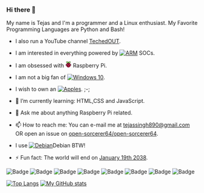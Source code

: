 ### Hi there 👋 

My name is Tejas and I'm a programmer and a Linux enthusiast.
My Favorite Programming Languages are Python and Bash!


- I also run a YouTube channel [TechedOUT](https://www.youtube.com/channel/UCCsEfbaCHPjM0Dhx69TrJPw).

- I am interested in everything powered by [<img src="https://github.com/TaranVH/LOGOS/raw/master/ARM%20logo_blue_RGB.png" alt="ARM" width=32px/>](https://www.arm.com) SOCs.

- I am obsessed with [![Raspberry Pi](https://github.com/iiiypuk/rpi-icon/raw/master/16.png)](https://www.raspberrypi.org) Raspberry Pi.

- I am not a big fan of [<img src="https://github.com/TaranVH/LOGOS/raw/master/Windows%2010%20logo.png" height=16px alt="Windows 10"/>](https://www.microsoft.com/windows/). 

- I wish to own an [<img src="https://raw.githubusercontent.com/lukas-w/font-logos/master/vectors/apple.svg" height=16px alt="Apples"/>](https://www.apple.com/macos). ;-;

- 🌱 I’m currently learning: HTML,CSS and JavaScript.

- 💬 Ask me about anything Raspberry Pi related.

- 📫 How to reach me: You can e-mail me at tejassingh890@gmail.com OR open an issue on [open-sorcerer64/open-sorcerer64](https://github.com/open-sorcerer64/open-sorcerer64/).

- I use [<img src="https://raw.githubusercontent.com/lukas-w/font-logos/master/vectors/debian.svg" height="16px" alt="Debian"/>](https://www.debian.org/)Debian BTW!

- ⚡ Fun fact: The world will end on [January 19th 2038](https://en.wikipedia.org/wiki/Year_2038_problem).

![Badge](https://img.shields.io/badge/Shell_Script-121011?style=for-the-badge&logo=gnu-bash&logoColor=white)
![Badge](https://img.shields.io/badge/Git-F05032?style=for-the-badge&logo=git&logoColor=white)
![Badge](https://img.shields.io/badge/Linux-FCC624?style=for-the-badge&logo=linux&logoColor=black)
![Badge](https://img.shields.io/badge/Python-3776AB?style=for-the-badge&logo=python&logoColor=white)
![Badge](https://img.shields.io/badge/-JavaScript-121011?style=for-the-badge&logo=Javascript)
![Badge](https://img.shields.io/badge/-HTML-red?style=for-the-badge&logo=html)
![Badge](https://img.shields.io/badge/-CSS-blue?style=for-the-badge&logo=CSS)
![Badge](https://img.shields.io/badge/Visual_Studio_Code-0078D4?style=for-the-badge&logo=visual%20studio%20code&logoColor=white)




[![Top Langs](https://github-readme-stats.vercel.app/api/top-langs/?username=open-sorcerer64&layout=compact&theme=dark)](https://github.com/anuraghazra/github-readme-stats)
[![My GitHub stats](https://github-readme-stats.vercel.app/api?username=open-sorcerer64)](https://github.com/anuraghazra/github-readme-stats)
